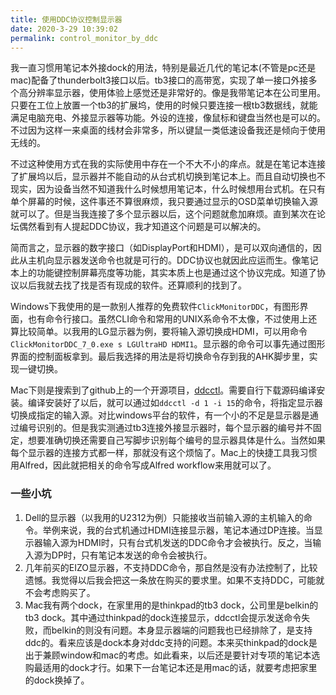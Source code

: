 ```yaml
---
title: 使用DDC协议控制显示器
date: 2020-3-29 10:39:02
permalink: control_monitor_by_ddc
---
```


我一直习惯用笔记本外接dock的用法，特别是最近几代的笔记本(不管是pc还是mac)配备了thunderbolt3接口以后。tb3接口的高带宽，实现了单一接口外接多个高分辨率显示器，使用体验上感觉还是非常好的。像是我带笔记本在公司里用。只要在工位上放置一个tb3的扩展坞，使用的时候只要连接一根tb3数据线，就能满足电脑充电、外接显示器等功能。外设的连接，像鼠标和键盘当然也是可以的。不过因为这样一来桌面的线材会非常多，所以键鼠一类低速设备我还是倾向于使用无线的。

不过这种使用方式在我的实际使用中存在一个不大不小的痒点。就是在笔记本连接了扩展坞以后，显示器并不能自动的从台式机切换到笔记本上。而且自动切换也不现实，因为设备当然不知道我什么时候想用笔记本，什么时候想用台式机。在只有单个屏幕的时候，这件事还不算很麻烦，我只要通过显示的OSD菜单切换输入源就可以了。但是当我连接了多个显示器以后，这个问题就愈加麻烦。直到某次在论坛偶然看到有人提起DDC协议，我才知道这个问题是可以解决的。

简而言之，显示器的数字接口（如DisplayPort和HDMI），是可以双向通信的，因此从主机向显示器发送命令也就是可行的。DDC协议也就因此应运而生。像笔记本上的功能键控制屏幕亮度等功能，其实本质上也是通过这个协议完成。知道了协议以后我就去找了找是否有现成的软件。还算顺利的找到了。

Windows下我使用的是一款别人推荐的免费软件`ClickMonitorDDC`，有图形界面，也有命令行接口。虽然CLI命令和常用的UNIX系命令不太像，不过使用上还算比较简单。以我用的LG显示器为例，要将输入源切换成HDMI，可以用命令`ClickMonitorDDC_7_0.exe s LGUltraHD HDMI1`。显示器的命令可以事先通过图形界面的控制面板拿到。最后我选择的用法是将切换命令存到我的AHK脚步里，实现一键切换。

Mac下则是搜索到了github上的一个开源项目，[ddcctl](https://github.com/kfix/ddcctl)。需要自行下载源码编译安装。编译安装好了以后，就可以通过如`ddcctl -d 1 -i 15`的命令，将指定显示器切换成指定的输入源。对比windows平台的软件，有一个小的不足是显示器是通过编号识别的。但是我实测通过tb3连接外接显示器时，每个显示器的编号并不固定，想要准确切换还需要自己写脚步识别每个编号的显示器具体是什么。当然如果每个显示器的连接方式都一样，那就没有这个烦恼了。Mac上的快捷工具我习惯用Alfred，因此就把相关的命令写成Alfred workflow来用就可以了。

### 一些小坑

1. Dell的显示器（以我用的U2312为例）只能接收当前输入源的主机输入的命令。举例来说，我的台式机通过HDMI连接显示器，笔记本通过DP连接。当显示器输入源为HDMI时，只有台式机发送的DDC命令才会被执行。反之，当输入源为DP时，只有笔记本发送的命令会被执行。
2. 几年前买的EIZO显示器，不支持DDC命令，那自然是没有办法控制了，比较遗憾。我觉得以后我会把这一条放在购买的要求里。如果不支持DDC，可能就不会考虑购买了。
3. Mac我有两个dock，在家里用的是thinkpad的tb3 dock，公司里是belkin的tb3 dock。其中通过thinkpad的dock连接显示，ddcctl会提示发送命令失败，而belkin的则没有问题。本身显示器端的问题我也已经排除了，是支持ddc的。看来应该是dock本身对ddc支持的问题。本来买thinkpad的dock是出于兼顾window和mac的考虑。如此看来，以后还是要针对专项的笔记本选购最适用的dock才行。如果下一台笔记本还是用mac的话，就要考虑把家里的dock换掉了。